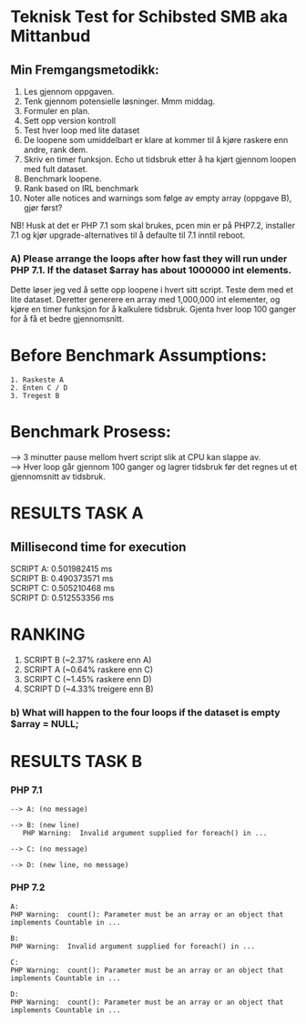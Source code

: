 # Teknisk Test for Schibsted SMB aka Mittanbud

## Min Fremgangsmetodikk:
1. Les gjennom oppgaven.
2. Tenk gjennom potensielle løsninger. Mmm middag.
3. Formuler en plan.
4. Sett opp version kontroll
5. Test hver loop med lite dataset
6. De loopene som umiddelbart er klare at kommer til å kjøre raskere enn andre, rank dem.
7. Skriv en timer funksjon. Echo ut tidsbruk etter å ha kjørt gjennom loopen med fult dataset.
8. Benchmark loopene.
9. Rank based on IRL benchmark
10. Noter alle notices and warnings som følge av empty array (oppgave B), gjør først?

NB! Husk at det er PHP 7.1 som skal brukes, pcen min er på PHP7.2, installer 7.1 og kjør upgrade-alternatives til å defaulte til 7.1 inntil reboot.



### A) Please arrange the loops after how fast they will run under PHP 7.1. If the dataset $array has about 1000000 int elements.

Dette løser jeg ved å sette opp loopene i hvert sitt script. Teste dem med et lite dataset.
Deretter generere en array med 1,000,000 int elementer, og kjøre en timer funksjon for å kalkulere tidsbruk.
Gjenta hver loop 100 ganger for å få et bedre gjennomsnitt.

# Before Benchmark Assumptions:
	1. Raskeste A
	2. Enten C / D
	3. Tregest B

# Benchmark Prosess:
--> 3 minutter pause mellom hvert script slik at CPU kan slappe av. <br>
--> Hver loop går gjennom 100 ganger og lagrer tidsbruk før det regnes ut et gjennomsnitt av tidsbruk.


# RESULTS TASK A
## Millisecond time for execution
SCRIPT A: 0.501982415 ms <br>
SCRIPT B: 0.490373571 ms <br>
SCRIPT C: 0.505210468 ms <br>
SCRIPT D: 0.512553356 ms <br>

# RANKING
1. SCRIPT B (~2.37% raskere enn A)
2. SCRIPT A (~0.64% raskere enn C)
3. SCRIPT C (~1.45% raskere enn D)
4. SCRIPT D (~4.33% treigere enn B)


### b) What will happen to the four loops if the dataset is empty $array = NULL;

# RESULTS TASK B
### PHP 7.1
```
--> A: (no message)

--> B: (new line)
   PHP Warning:  Invalid argument supplied for foreach() in ...

--> C: (no message)

--> D: (new line, no message)
```

### PHP 7.2
```
A:
PHP Warning:  count(): Parameter must be an array or an object that implements Countable in ...

B:
PHP Warning:  Invalid argument supplied for foreach() in ...

C:
PHP Warning:  count(): Parameter must be an array or an object that implements Countable in ...

D:
PHP Warning:  count(): Parameter must be an array or an object that implements Countable in ...
```
